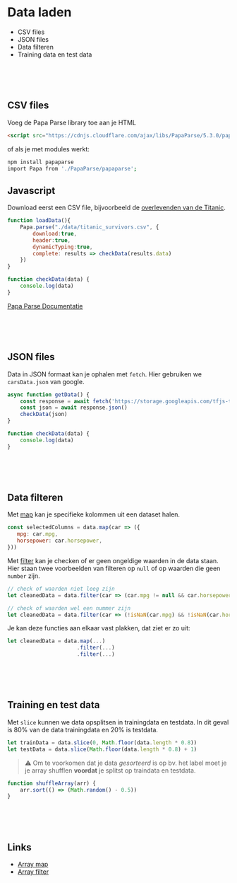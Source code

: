 # Data laden

- CSV files
- JSON files
- Data filteren
- Training data en test data

<br>
<br>
<br>

## CSV files

Voeg de Papa Parse library toe aan je HTML

```HTML
<script src="https://cdnjs.cloudflare.com/ajax/libs/PapaParse/5.3.0/papaparse.min.js"></script>
```
of als je met modules werkt:
```bash
npm install papaparse
import Papa from './PapaParse/papaparse';
```

## Javascript

Download eerst een CSV file, bijvoorbeeld de [overlevenden van de Titanic](https://www.kaggle.com/c/titanic/data?select=train.csv). 

```javascript
function loadData(){
    Papa.parse("./data/titanic_survivors.csv", {
        download:true,
        header:true, 
        dynamicTyping:true,
        complete: results => checkData(results.data)
    })
}

function checkData(data) {
    console.log(data)
}
```
[Papa Parse Documentatie](https://www.papaparse.com)

<br>
<br>
<br>

## JSON files

Data in JSON formaat kan je ophalen met `fetch`. Hier gebruiken we `carsData.json` van google. 

```javascript
async function getData() {
    const response = await fetch('https://storage.googleapis.com/tfjs-tutorials/carsData.json')
    const json = await response.json()
    checkData(json)
}

function checkData(data) {
    console.log(data)
}
```

<br>
<br>
<br>

## Data filteren

Met [map](https://developer.mozilla.org/en-US/docs/Web/JavaScript/Reference/Global_Objects/Array/map) kan je specifieke kolommen uit een dataset halen.

```javascript
const selectedColumns = data.map(car => ({
   mpg: car.mpg,
   horsepower: car.horsepower,
}))
```

Met [filter](https://developer.mozilla.org/en-US/docs/Web/JavaScript/Reference/Global_Objects/Array/filter) kan je checken of er geen ongeldige waarden in de data staan. Hier staan twee voorbeelden van filteren op `null` of op waarden die geen `number` zijn.

```javascript   
// check of waarden niet leeg zijn
let cleanedData = data.filter(car => (car.mpg != null && car.horsepower != null))

// check of waarden wel een nummer zijn
let cleanedData = data.filter(car => (!isNaN(car.mpg) && !isNaN(car.horsepower)))
```
Je kan deze functies aan elkaar vast plakken, dat ziet er zo uit:

```javascript
let cleanedData = data.map(...)
                      .filter(...)
                      .filter(...)
```

<br>
<br>
<br>

## Training en test data

Met `slice` kunnen we data opsplitsen in trainingdata en testdata. In dit geval is 80% van de data trainingdata en 20% is testdata.

```javascript
let trainData = data.slice(0, Math.floor(data.length * 0.8))
let testData = data.slice(Math.floor(data.length * 0.8) + 1)
```

> ⚠️ Om te voorkomen dat je data *gesorteerd* is op bv. het label moet je je array shufflen **voordat** je splitst op traindata en testdata.

```javascript
function shuffleArray(arr) {
    arr.sort(() => (Math.random() - 0.5))
}
```

<br>
<br>
<br>

## Links

- [Array map](https://developer.mozilla.org/en-US/docs/Web/JavaScript/Reference/Global_Objects/Array/map) 
- [Array filter](https://developer.mozilla.org/en-US/docs/Web/JavaScript/Reference/Global_Objects/Array/filter)
